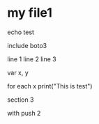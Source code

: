 # my file1

echo test

include boto3

line 1
line 2
line 3

var x, y

for each x
  print("This is test")


section 3

with push 2

